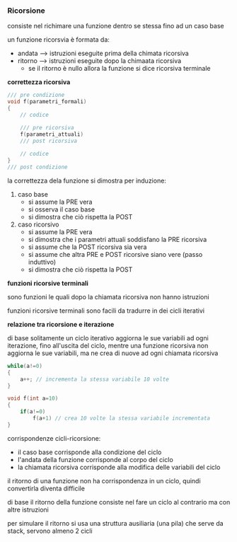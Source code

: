 
### Ricorsione

consiste nel richimare una funzione dentro se stessa fino ad un caso base

un funzione ricorsvia è formata da:
* andata --> istruzioni eseguite prima della chimata ricorsiva
* ritorno --> istruzioni eseguite dopo la chimaata ricorsiva
    * se il ritorno è nullo allora la funzione si dice ricorsiva terminale

**correttezza ricorsiva**

```c++
/// pre condizione
void f(parametri_formali)
{
    // codice

    /// pre ricorsiva
    f(parametri_attuali)
    /// post ricorsiva
     
    // codice
}
/// post condizione
```

la correttezza dela funzione si dimostra per induzione:

1. caso base
    * si assume la PRE vera
    * si osserva il caso base
    * si dimostra che ciò rispetta la POST
2. caso ricorsivo
    * si assume la PRE vera
    * si dimostra che i parametri attuali soddisfano la PRE ricorsiva
    * si assume che la POST ricorsiva sia vera 
    * si assume che altra PRE e POST ricorsive siano vere (passo induttivo)
    * si dimostra che ciò rispetta la POST

**funzioni ricorsive terminali**

sono funzioni le quali dopo la chiamata ricorsiva non hanno istruzioni

funzioni ricorsive terminali sono facili da tradurre in dei cicli iterativi

**relazione tra ricorsione e iterazione**

di base solitamente un ciclo iterativo aggiorna le sue variabili ad ogni iterazione, fino all'uscita del ciclo, mentre una funzione ricorsiva non aggiorna le sue variabili, ma ne crea di nuove ad ogni chiamata ricorsiva


```c++
while(a!=0)
{
    a++; // incrementa la stessa variabile 10 volte
}

void f(int a=10)
{
    if(a!=0)
        f(a+1) // crea 10 volte la stessa variabile incrementata
}
```

corrispondenze cicli-ricorsione:
* il caso base corrisponde alla condizione del ciclo
* l'andata della funzione corrisponde al corpo del ciclo
* la chiamata ricorsiva corrisponde alla modifica delle variabili del ciclo

il ritorno di una funzione non ha corrispondenza in un ciclo, quindi convertirla diventa difficile

di base il ritorno della funzione consiste nel fare un ciclo al contrario ma con altre istruzioni

per simulare il ritorno si usa una struttura ausiliaria (una pila) che serve da stack, servono almeno 2 cicli